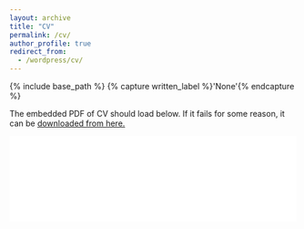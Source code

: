 ```yaml
---
layout: archive
title: "CV"
permalink: /cv/
author_profile: true
redirect_from:
  - /wordpress/cv/
---
```



{% include base_path %}
{% capture written_label %}'None'{% endcapture %}

The embedded PDF of CV should load below. If it fails for some reason, it can be <u><a href="/files/CV.pdf">downloaded from here.</a></u>
<br/>

<embed src="/files/CV.pdf" type="application/pdf" width="100%" />

